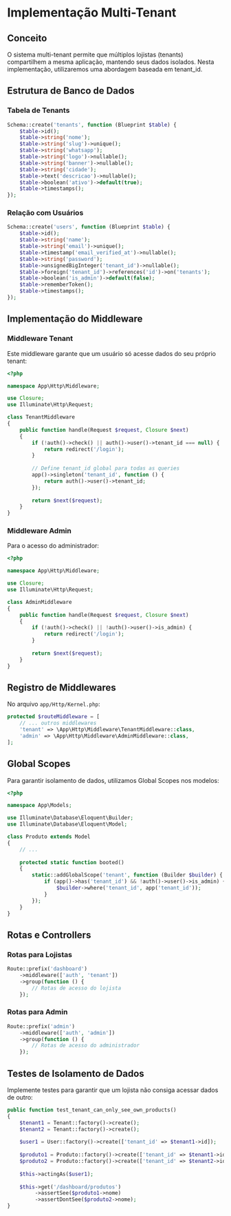 # Implementação Multi-Tenant

## Conceito

O sistema multi-tenant permite que múltiplos lojistas (tenants) compartilhem a mesma aplicação, mantendo seus dados isolados. Nesta implementação, utilizaremos uma abordagem baseada em tenant_id.

## Estrutura de Banco de Dados

### Tabela de Tenants

```php
Schema::create('tenants', function (Blueprint $table) {
    $table->id();
    $table->string('nome');
    $table->string('slug')->unique();
    $table->string('whatsapp');
    $table->string('logo')->nullable();
    $table->string('banner')->nullable();
    $table->string('cidade');
    $table->text('descricao')->nullable();
    $table->boolean('ativo')->default(true);
    $table->timestamps();
});
```

### Relação com Usuários

```php
Schema::create('users', function (Blueprint $table) {
    $table->id();
    $table->string('name');
    $table->string('email')->unique();
    $table->timestamp('email_verified_at')->nullable();
    $table->string('password');
    $table->unsignedBigInteger('tenant_id')->nullable();
    $table->foreign('tenant_id')->references('id')->on('tenants');
    $table->boolean('is_admin')->default(false);
    $table->rememberToken();
    $table->timestamps();
});
```

## Implementação do Middleware

### Middleware Tenant

Este middleware garante que um usuário só acesse dados do seu próprio tenant:

```php
<?php

namespace App\Http\Middleware;

use Closure;
use Illuminate\Http\Request;

class TenantMiddleware
{
    public function handle(Request $request, Closure $next)
    {
        if (!auth()->check() || auth()->user()->tenant_id === null) {
            return redirect('/login');
        }
        
        // Define tenant_id global para todas as queries
        app()->singleton('tenant_id', function () {
            return auth()->user()->tenant_id;
        });
        
        return $next($request);
    }
}
```

### Middleware Admin

Para o acesso do administrador:

```php
<?php

namespace App\Http\Middleware;

use Closure;
use Illuminate\Http\Request;

class AdminMiddleware
{
    public function handle(Request $request, Closure $next)
    {
        if (!auth()->check() || !auth()->user()->is_admin) {
            return redirect('/login');
        }
        
        return $next($request);
    }
}
```

## Registro de Middlewares

No arquivo `app/Http/Kernel.php`:

```php
protected $routeMiddleware = [
    // ... outros middlewares
    'tenant' => \App\Http\Middleware\TenantMiddleware::class,
    'admin' => \App\Http\Middleware\AdminMiddleware::class,
];
```

## Global Scopes

Para garantir isolamento de dados, utilizamos Global Scopes nos modelos:

```php
<?php

namespace App\Models;

use Illuminate\Database\Eloquent\Builder;
use Illuminate\Database\Eloquent\Model;

class Produto extends Model
{
    // ...
    
    protected static function booted()
    {
        static::addGlobalScope('tenant', function (Builder $builder) {
            if (app()->has('tenant_id') && !auth()->user()->is_admin) {
                $builder->where('tenant_id', app('tenant_id'));
            }
        });
    }
}
```

## Rotas e Controllers

### Rotas para Lojistas

```php
Route::prefix('dashboard')
    ->middleware(['auth', 'tenant'])
    ->group(function () {
        // Rotas de acesso do lojista
    });
```

### Rotas para Admin

```php
Route::prefix('admin')
    ->middleware(['auth', 'admin'])
    ->group(function () {
        // Rotas de acesso do administrador
    });
```

## Testes de Isolamento de Dados

Implemente testes para garantir que um lojista não consiga acessar dados de outro:

```php
public function test_tenant_can_only_see_own_products()
{
    $tenant1 = Tenant::factory()->create();
    $tenant2 = Tenant::factory()->create();
    
    $user1 = User::factory()->create(['tenant_id' => $tenant1->id]);
    
    $produto1 = Produto::factory()->create(['tenant_id' => $tenant1->id]);
    $produto2 = Produto::factory()->create(['tenant_id' => $tenant2->id]);
    
    $this->actingAs($user1);
    
    $this->get('/dashboard/produtos')
         ->assertSee($produto1->nome)
         ->assertDontSee($produto2->nome);
}
``` 